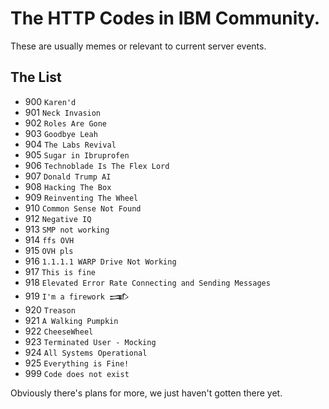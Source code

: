 # The HTTP Codes in IBM Community.
These are usually memes or relevant to current server events.

## The List
- 900 `Karen'd`
- 901 `Neck Invasion`
- 902 `Roles Are Gone`
- 903 `Goodbye Leah`
- 904 `The Labs Revival`
- 905 `Sugar in Ibruprofen`
- 906 `Technoblade Is The Flex Lord`
- 907 `Donald Trump AI`
- 908 `Hacking The Box`
- 909 `Reinventing The Wheel`
- 910 `Common Sense Not Found`
- 912 `Negative IQ`
- 913 `SMP not working`
- 914 `ffs OVH`
- 915 `OVH pls`
- 916 `1.1.1.1 WARP Drive Not Working`
- 917 `This is fine`
- 918 `Elevated Error Rate Connecting and Sending Messages`
- 919 `I'm a firework 𒅃`
- 920 `Treason` 
- 921 `A Walking Pumpkin`
- 922 `CheeseWheel`
- 923 `Terminated User - Mocking`
- 924 `All Systems Operational`
- 925 `Everything is Fine!`
- 999 `Code does not exist`

Obviously there's plans for more, we just haven't gotten there yet.
